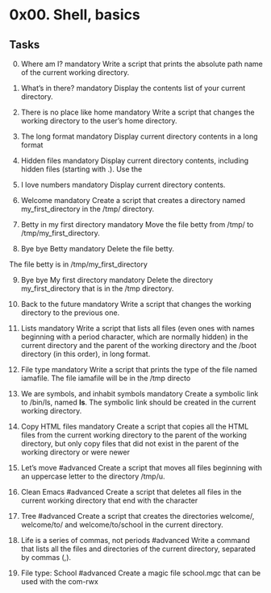 # 0x00. Shell, basics

## Tasks

0. Where am I?
mandatory
Write a script that prints the absolute path name of the current working directory.
   
1. What’s in there?
mandatory
Display the contents list of your current directory.

2. There is no place like home
mandatory
Write a script that changes the working directory to the user’s home directory.
   
3. The long format
mandatory
Display current directory contents in a long format

   
4. Hidden files
mandatory
Display current directory contents, including hidden files (starting with .). Use the
   
5. I love numbers
mandatory
Display current directory contents.

   
6. Welcome
mandatory
Create a script that creates a directory named my_first_directory in the /tmp/ directory.
   
7. Betty in my first directory
mandatory
Move the file betty from /tmp/ to /tmp/my_first_directory.

   
8. Bye bye Betty
mandatory
Delete the file betty.

The file betty is in /tmp/my_first_directory

   
9. Bye bye My first directory
mandatory
Delete the directory my_first_directory that is in the /tmp directory.
   
10. Back to the future
mandatory
Write a script that changes the working directory to the previous one.
   
11. Lists
mandatory
Write a script that lists all files (even ones with names beginning with a period character, which are normally hidden) in the current directory and the parent of the working directory and the /boot directory (in this order), in long format.
   
12. File type
mandatory
Write a script that prints the type of the file named iamafile. The file iamafile will be in the /tmp directo
   
13. We are symbols, and inhabit symbols
mandatory
Create a symbolic link to /bin/ls, named __ls__. The symbolic link should be created in the current working directory.

   
14. Copy HTML files
mandatory
Create a script that copies all the HTML files from the current working directory to the parent of the working directory, but only copy files that did not exist in the parent of the working directory or were newer 
   
15. Let’s move
#advanced
Create a script that moves all files beginning with an uppercase letter to the directory /tmp/u.

   
16. Clean Emacs
#advanced
Create a script that deletes all files in the current working directory that end with the character
   
17. Tree
#advanced
Create a script that creates the directories welcome/, welcome/to/ and welcome/to/school in the current directory.

   
18. Life is a series of commas, not periods
#advanced
Write a command that lists all the files and directories of the current directory, separated by commas (,).
19. File type: School
#advanced
Create a magic file school.mgc that can be used with the com-rwx

